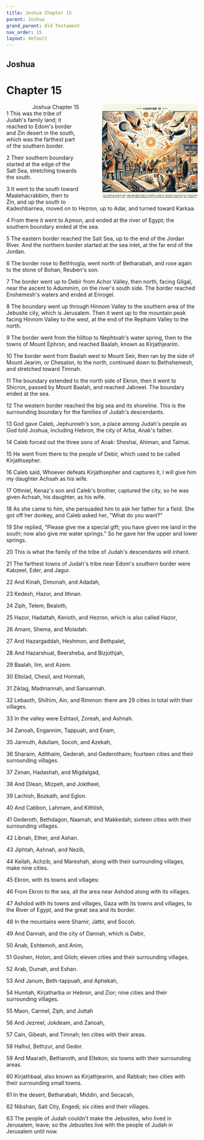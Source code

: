```yaml
---
title: Joshua Chapter 15
parent: Joshua
grand_parent: Old Testament
nav_order: 15
layout: default
---
```


## Joshua

# Chapter 15

<div style="clear: both; text-align: right;">
    <img src="/assets/Image/Joshua/500/15.jpg" alt="Joshua Chapter 15" class="chapter-image" style="max-width: 50%; height: auto; float: right; margin: 0 0 10px 10px; padding-left: 10%;">
    <figcaption style="font-size: 14px;">Joshua Chapter 15</figcaption>
</div>
1 This was the tribe of Judah's family land; it reached to Edom's border and Zin desert in the south, which was the farthest part of the southern border.

2 Their southern boundary started at the edge of the Salt Sea, stretching towards the south.

3 It went to the south toward Maalehacrabbim, then to Zin, and up the south to Kadeshbarnea, moved on to Hezron, up to Adar, and turned toward Karkaa.

4 From there it went to Azmon, and ended at the river of Egypt; the southern boundary ended at the sea.

5 The eastern border reached the Salt Sea, up to the end of the Jordan River. And the northern border started at the sea inlet, at the far end of the Jordan.

6 The border rose to Bethhogla, went north of Betharabah, and rose again to the stone of Bohan, Reuben's son.

7 The border went up to Debir from Achor Valley, then north, facing Gilgal, near the ascent to Adummim, on the river's south side. The border reached Enshemesh's waters and ended at Enrogel.

8 The boundary went up through Hinnom Valley to the southern area of the Jebusite city, which is Jerusalem. Then it went up to the mountain peak facing Hinnom Valley to the west, at the end of the Rephaim Valley to the north.

9 The border went from the hilltop to Nephtoah's water spring, then to the towns of Mount Ephron, and reached Baalah, known as Kirjathjearim.

10 The border went from Baalah west to Mount Seir, then ran by the side of Mount Jearim, or Chesalon, to the north, continued down to Bethshemesh, and stretched toward Timnah.

11 The boundary extended to the north side of Ekron, then it went to Shicron, passed by Mount Baalah, and reached Jabneel. The boundary ended at the sea.

12 The western border reached the big sea and its shoreline. This is the surrounding boundary for the families of Judah's descendants.

13 God gave Caleb, Jephunneh's son, a place among Judah's people as God told Joshua, including Hebron, the city of Arba, Anak's father.

14 Caleb forced out the three sons of Anak: Sheshai, Ahiman, and Talmai.

15 He went from there to the people of Debir, which used to be called Kirjathsepher.

16 Caleb said, Whoever defeats Kirjathsepher and captures it, I will give him my daughter Achsah as his wife.

17 Othniel, Kenaz's son and Caleb's brother, captured the city, so he was given Achsah, his daughter, as his wife.

18 As she came to him, she persuaded him to ask her father for a field. She got off her donkey, and Caleb asked her, "What do you want?"

19 She replied, "Please give me a special gift; you have given me land in the south; now also give me water springs." So he gave her the upper and lower springs.

20 This is what the family of the tribe of Judah's descendants will inherit.

21 The farthest towns of Judah's tribe near Edom's southern border were Kabzeel, Eder, and Jagur.

22 And Kinah, Dimonah, and Adadah,

23 Kedesh, Hazor, and Ithnan.

24 Ziph, Telem, Bealoth,

25 Hazor, Hadattah, Kerioth, and Hezron, which is also called Hazor,

26 Amam, Shema, and Moladah.

27 And Hazargaddah, Heshmon, and Bethpalet,

28 And Hazarshual, Beersheba, and Bizjothjah,

29 Baalah, Iim, and Azem.

30 Eltolad, Chesil, and Hormah,

31 Ziklag, Madmannah, and Sansannah.

32 Lebaoth, Shilhim, Ain, and Rimmon: there are 29 cities in total with their villages.

33 In the valley were Eshtaol, Zoreah, and Ashnah.

34 Zanoah, Engannim, Tappuah, and Enam,

35 Jarmuth, Adullam, Socoh, and Azekah,

36 Sharaim, Adithaim, Gederah, and Gederothaim; fourteen cities and their surrounding villages.

37 Zenan, Hadashah, and Migdalgad,

38 And Dilean, Mizpeh, and Joktheel,

39 Lachish, Bozkath, and Eglon.

40 And Cabbon, Lahmam, and Kithlish,

41 Gederoth, Bethdagon, Naamah, and Makkedah; sixteen cities with their surrounding villages.

42 Libnah, Ether, and Ashan.

43 Jiphtah, Ashnah, and Nezib,

44 Keilah, Achzib, and Mareshah, along with their surrounding villages, make nine cities.

45 Ekron, with its towns and villages:

46 From Ekron to the sea, all the area near Ashdod along with its villages.

47 Ashdod with its towns and villages, Gaza with its towns and villages, to the River of Egypt, and the great sea and its border.

48 In the mountains were Shamir, Jattir, and Socoh.

49 And Dannah, and the city of Dannah, which is Debir,

50 Anab, Eshtemoh, and Anim,

51 Goshen, Holon, and Giloh; eleven cities and their surrounding villages.

52 Arab, Dumah, and Eshan.

53 And Janum, Beth-tappuah, and Aphekah,

54 Humtah, Kirjatharba or Hebron, and Zior; nine cities and their surrounding villages.

55 Maon, Carmel, Ziph, and Juttah

56 And Jezreel, Jokdeam, and Zanoah,

57 Cain, Gibeah, and Timnah; ten cities with their areas.

58 Halhul, Bethzur, and Gedor.

59 And Maarath, Bethanoth, and Eltekon; six towns with their surrounding areas.

60 Kirjathbaal, also known as Kirjathjearim, and Rabbah; two cities with their surrounding small towns.

61 In the desert, Betharabah, Middin, and Secacah,

62 Nibshan, Salt City, Engedi; six cities and their villages.

63 The people of Judah couldn't make the Jebusites, who lived in Jerusalem, leave; so the Jebusites live with the people of Judah in Jerusalem until now.


